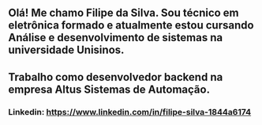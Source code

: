 ## Olá! Me chamo Filipe da Silva. Sou técnico em eletrônica formado e atualmente estou cursando Análise e desenvolvimento de sistemas na universidade Unisinos. 
## Trabalho como desenvolvedor backend na empresa Altus Sistemas de Automação.
### Linkedin: https://www.linkedin.com/in/filipe-silva-1844a6174
